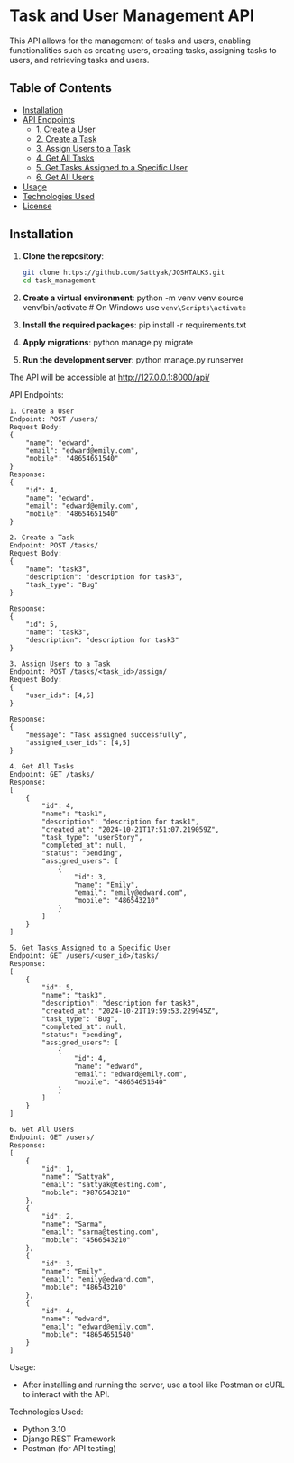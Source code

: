 # Task and User Management API

This API allows for the management of tasks and users, enabling functionalities such as creating users, creating tasks, assigning tasks to users, and retrieving tasks and users.

## Table of Contents

- [Installation](#installation)
- [API Endpoints](#api-endpoints)
  - [1. Create a User](#1-create-a-user)
  - [2. Create a Task](#2-create-a-task)
  - [3. Assign Users to a Task](#3-assign-users-to-a-task)
  - [4. Get All Tasks](#4-get-all-tasks)
  - [5. Get Tasks Assigned to a Specific User](#5-get-tasks-assigned-to-a-specific-user)
  - [6. Get All Users](#6-get-all-users)
- [Usage](#usage)
- [Technologies Used](#technologies-used)
- [License](#license)

## Installation

1. **Clone the repository**:

   ```bash
   git clone https://github.com/Sattyak/JOSHTALKS.git
   cd task_management
   ```

2. **Create a virtual environment**:
   python -m venv venv
   source venv/bin/activate # On Windows use `venv\Scripts\activate`

3. **Install the required packages**:
   pip install -r requirements.txt

4. **Apply migrations**:
   python manage.py migrate

5. **Run the development server**:
   python manage.py runserver

The API will be accessible at http://127.0.0.1:8000/api/

API Endpoints: 

    1. Create a User
    Endpoint: POST /users/
    Request Body:
    {   
        "name": "edward",
        "email": "edward@emily.com",
        "mobile": "48654651540"
    }
    Response:
    {
        "id": 4,
        "name": "edward",
        "email": "edward@emily.com",
        "mobile": "48654651540"
    }

    2. Create a Task
    Endpoint: POST /tasks/
    Request Body:
    {
        "name": "task3",
        "description": "description for task3",
        "task_type": "Bug"
    }

    Response:
    {
        "id": 5,
        "name": "task3",
        "description": "description for task3"
    }

    3. Assign Users to a Task
    Endpoint: POST /tasks/<task_id>/assign/
    Request Body:
    {
        "user_ids": [4,5]
    }

    Response:
    {
        "message": "Task assigned successfully",
        "assigned_user_ids": [4,5]
    }

    4. Get All Tasks
    Endpoint: GET /tasks/
    Response:
    [
        {
            "id": 4,
            "name": "task1",
            "description": "description for task1",
            "created_at": "2024-10-21T17:51:07.219059Z",
            "task_type": "userStory",
            "completed_at": null,
            "status": "pending",
            "assigned_users": [
                {
                    "id": 3,
                    "name": "Emily",
                    "email": "emily@edward.com",
                    "mobile": "486543210"
                }
            ]
        }
    ]

    5. Get Tasks Assigned to a Specific User
    Endpoint: GET /users/<user_id>/tasks/
    Response:
    [
        {
            "id": 5,
            "name": "task3",
            "description": "description for task3",
            "created_at": "2024-10-21T19:59:53.229945Z",
            "task_type": "Bug",
            "completed_at": null,
            "status": "pending",
            "assigned_users": [
                {
                    "id": 4,
                    "name": "edward",
                    "email": "edward@emily.com",
                    "mobile": "48654651540"
                }
            ]
        }
    ]

    6. Get All Users
    Endpoint: GET /users/
    Response:
    [
        {
            "id": 1,
            "name": "Sattyak",
            "email": "sattyak@testing.com",
            "mobile": "9876543210"
        },
        {
            "id": 2,
            "name": "Sarma",
            "email": "sarma@testing.com",
            "mobile": "4566543210"
        },
        {
            "id": 3,
            "name": "Emily",
            "email": "emily@edward.com",
            "mobile": "486543210"
        },
        {
            "id": 4,
            "name": "edward",
            "email": "edward@emily.com",
            "mobile": "48654651540"
        }
    ]

Usage:
- After installing and running the server, use a tool like Postman or cURL to interact with the API.

Technologies Used:
- Python 3.10
- Django REST Framework
- Postman (for API testing)

